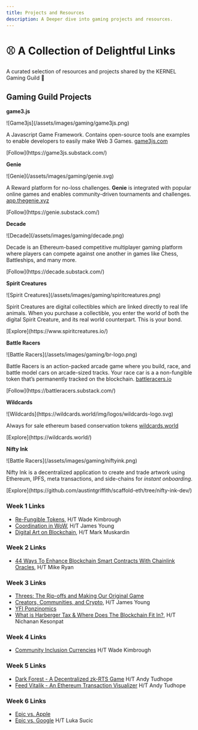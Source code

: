```yaml
---
title: Projects and Resources
description: A Deeper dive into gaming projects and resources.
---
```


# ⚾ A Collection of Delightful Links

A curated selection of resources and projects shared by the KERNEL Gaming Guild 🙏

## Gaming Guild Projects

<div markdown="1" class="card third sidebar gemoji tool">

**game3.js**

<div markdown="2" class="tool-image">
![Game3js](/assets/images/gaming/game3js.png)
</div>

A Javascript Game Framework. Contains open-source tools ane examples to enable developers to easily make Web 3 Games.
[game3js.com](https://www.game3js.com)

<div markdown="2" class="tool-link">
[Follow](https://game3js.substack.com/)
</div>

</div>


<div markdown="1" class="card third sidebar gemoji tool">

**Genie**

<div markdown="2" class="tool-image">
![Genie](/assets/images/gaming/genie.svg)
</div>

A Reward platform for no-loss challenges.
**Genie** is integrated with popular online games and enables community-driven tournaments and challenges.
[app.thegenie.xyz](https://app.thegenie.xyz/)

<div markdown="3" class="tool-link">
[Follow](https://genie.substack.com/)
</div>

</div>

<div markdown="1" class="card third sidebar gemoji tool">

**Decade**

<div markdown="2" class="tool-image">
![Decade](/assets/images/gaming/decade.png)
</div>

Decade is an Ethereum-based competitive multiplayer gaming platform where players can compete against one another in games like Chess, Battleships, and many more.

<div markdown="3" class="tool-link">
[Follow](https://decade.substack.com/)
</div>

</div>

<div markdown="1" class="card third sidebar gemoji tool">

**Spirit Creatures**

<div markdown="2" class="tool-image">
![Spirit Creatures](/assets/images/gaming/spiritcreatures.png)
</div>

Spirit Creatures are digital collectibles which are linked directly to real life animals. When you purchase a collectible, you enter the world of both the digital Spirit Creature, and its real world counterpart. This is your bond.

<div markdown="3" class="tool-link">
[Explore](https://www.spiritcreatures.io/)
</div>

</div>


<div markdown="1" class="card third sidebar gemoji tool">

**Battle Racers**

<div markdown="2" class="tool-image">
![Battle Racers](/assets/images/gaming/br-logo.png)
</div>

Battle Racers is an action-packed arcade game where you build, race, and battle model cars on arcade-sized tracks. Your race car is a a non-fungible token that’s permanently tracked on the blockchain. [battleracers.io](https://battleracers.io)

<div markdown="3" class="tool-link">
[Follow](https://battleracers.substack.com/)
</div>

</div>

<div markdown="1" class="card third sidebar gemoji tool">

**Wildcards**

<div markdown="2" class="tool-image">
![Wildcards](https://wildcards.world/img/logos/wildcards-logo.svg)
</div>

Always for sale ethereum based conservation tokens [wildcards.world](https://wildcards.world)

<div markdown="3" class="tool-link">
[Explore](https://wildcards.world/)
</div>

</div>

<div markdown="1" class="card third sidebar gemoji tool">

**Nifty Ink**

<div markdown="2" class="tool-image">
![Battle Racers](/assets/images/gaming/niftyink.png)
</div>

Nifty Ink is a decentralized application to create and trade artwork using Ethereum, IPFS, meta transactions, and side-chains for *instant onboarding*.

<div markdown="3" class="tool-link">
[Explore](https://github.com/austintgriffith/scaffold-eth/tree/nifty-ink-dev/)
</div>

</div>

<div markdown="1" class="clear"></div>


### Week 1 Links
* [Re-Fungible Tokens](https://medium.com/swlh/re-fungible-tokens-in-collectible-card-games-73a61703226f), H/T Wade Kimbrough
* [Coordination in WoW](https://ecorner.stanford.edu/in-brief/the-knowledge-economy-of-world-of-warcraft/), H/T James Young
* [Digital Art on Blockchain](https://www.youtube.com/watch?v=BoYyP7J5Sh0), H/T Mark Muskardin

### Week 2 Links

* [44 Ways To Enhance Blockchain Smart Contracts With Chainlink Oracles](https://blog.chain.link/44-ways-to-enhance-your-smart-contract-with-chainlink/), H/T Mike Ryan


### Week 3 Links
* [Threes: The Rip-offs and Making Our Original Game](http://asherv.com/threes/threemails/)
* [Creators, Communities, and Crypto](https://www.fehrsam.xyz/blog/creators-communities-crypto), H/T James Young
* [YFI Ponzinomics](https://tonysheng.substack.com/p/yfi-ponzinomics)
* [What is Harberger Tax & Where Does The Blockchain Fit In?](https://medium.com/@simondlr/what-is-harberger-tax-where-does-the-blockchain-fit-in-1329046922c6), H/T Nichanan Kesonpat

### Week 4 Links
* [Community Inclusion Currencies](https://www.youtube.com/watch?v=bHM1DRHSUPw&feature=youtu.be) H/T Wade Kimbrough

### Week 5 Links
* [Dark Forest - A Decentralized zk-RTS Game](https://blog.zkga.me/announcing-darkforest) H/T Andy Tudhope
* [Feed Vitalik - An Ethereum Transaction Visualizer](https://feedvitalik.com/) H/T Andy Tudhope

### Week 6 Links
* [Epic vs. Apple](https://www.forbes.com/sites/davidthier/2020/08/13/freefortnite-watch-epic-games-anti-apple-198fortnite-commercial-here/)
* [Epic vs. Google](https://www.theverge.com/2020/8/13/21368363/epic-google-fortnite-lawsuit-antitrust-app-play-store-apple-removal) H/T Luka Sucic
